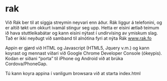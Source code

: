 # rak
Við Rák ber til at síggja streymin neyvari enn áður. Rák liggur á telefonini, og er altíð tøkt um okkurt ivamál stingur seg upp. Hetta er eisini ætlað teimum ið hava stuttleikabátar og kann eisini nýtast í undirvísing av ymiskum slag. Tað er ikki neyðugt við samband til alnótina fyri at nýta Rák www.rak.fo


Appin er gjørd við HTML og Javascript (HTML5, Jquery v.m.) og kann koyrast og mennast víðari við Google Chrome Developer Console (ókeypis). Kodan er síðani “porta” til iPhone og Android við at brúka Cordova/PhoneGap.

Tú kann koyra appina í vanligum browsara við at starta index.html
